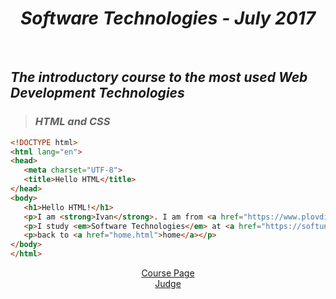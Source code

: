 <h1 align="center"><em>Software Technologies - July 2017</em></h1>
 
<br />

 ## *The introductory course to the most used Web Development Technologies*
>  ### *HTML and CSS*
 ```HTML
<!DOCTYPE html>
<html lang="en">
<head>
    <meta charset="UTF-8">
    <title>Hello HTML</title>
</head>
<body>
    <h1>Hello HTML!</h1>
    <p>I am <strong>Ivan</strong>. I am from <a href="https://www.plovdiv24.bg/">Plovdiv</a>.</p>
    <p>I study <em>Software Technologies</em> at <a href="https://softuni.bg">SoftUni</a>.</p>
    <p>back to <a href="home.html">home</a></p>
</body>
</html>
 ```

<p align="center">
<a href="https://softuni.bg/trainings/1621/software-technologies-july-2017">Course Page</a> <br />
<a href="https://judge.softuni.bg/Contests#!/List/ByCategory/41/Software-Technologies">Judge</a>
<p>
